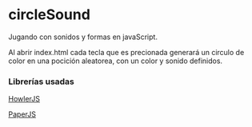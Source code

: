 # circleSound
Jugando con sonidos y formas en javaScript.

Al abrir index.html cada tecla que es precionada generará un circulo de color en una pocición aleatorea, con un color y sonido definidos.



### Librerías usadas
[HowlerJS](https://howlerjs.com/)

[PaperJS](http://paperjs.org/)
